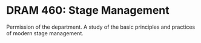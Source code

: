 # DRAM 460: Stage Management

Permission of the department. A study of the basic principles and practices of modern stage management.
